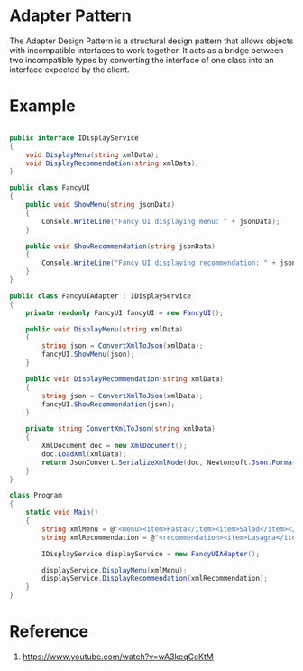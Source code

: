 # Adapter Pattern

The Adapter Design Pattern is a structural design pattern that allows objects with incompatible interfaces to work together. It acts as a bridge between two incompatible types by converting the interface of one class into an interface expected by the client.

# Example
```csharp

public interface IDisplayService
{
    void DisplayMenu(string xmlData);
    void DisplayRecommendation(string xmlData);
}

public class FancyUI
{
    public void ShowMenu(string jsonData)
    {
        Console.WriteLine("Fancy UI displaying menu: " + jsonData);
    }

    public void ShowRecommendation(string jsonData)
    {
        Console.WriteLine("Fancy UI displaying recommendation: " + jsonData);
    }
}

public class FancyUIAdapter : IDisplayService
{
    private readonly FancyUI fancyUI = new FancyUI();

    public void DisplayMenu(string xmlData)
    {
        string json = ConvertXmlToJson(xmlData);
        fancyUI.ShowMenu(json);
    }

    public void DisplayRecommendation(string xmlData)
    {
        string json = ConvertXmlToJson(xmlData);
        fancyUI.ShowRecommendation(json);
    }

    private string ConvertXmlToJson(string xmlData)
    {
        XmlDocument doc = new XmlDocument();
        doc.LoadXml(xmlData);
        return JsonConvert.SerializeXmlNode(doc, Newtonsoft.Json.Formatting.None, true);
    }
}

class Program
{
    static void Main()
    {
        string xmlMenu = @"<menu><item>Pasta</item><item>Salad</item></menu>";
        string xmlRecommendation = @"<recommendation><item>Lasagna</item></recommendation>";

        IDisplayService displayService = new FancyUIAdapter();

        displayService.DisplayMenu(xmlMenu);
        displayService.DisplayRecommendation(xmlRecommendation);
    }
}

```

# Reference
1. https://www.youtube.com/watch?v=wA3keqCeKtM